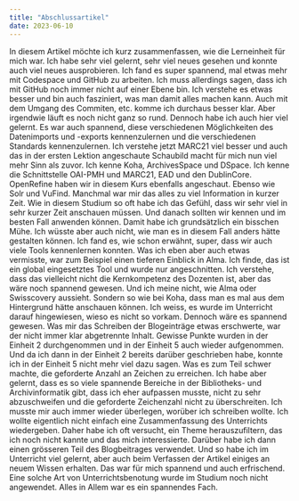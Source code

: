 ```yaml
---
title: "Abschlussartikel"
date: 2023-06-10
---
```


In diesem Artikel möchte ich kurz zusammenfassen, wie die Lerneinheit für mich war.
Ich habe sehr viel gelernt, sehr viel neues gesehen und konnte auch viel neues ausprobieren.
Ich fand es super spannend, mal etwas mehr mit Codespace und GitHub zu arbeiten. Ich muss allerdings sagen, dass ich mit GitHub noch immer nicht auf einer Ebene bin. Ich verstehe es etwas besser und bin auch 
fasziniert, was man damit alles machen kann. Auch mit dem Umgang des Commiten, etc. komme ich durchaus besser klar. Aber irgendwie läuft es noch nicht ganz so rund. Dennoch habe ich auch hier viel gelernt.
Es war auch spannend, diese verschiedenen Möglichkeiten des Datenimports und -exports kennenzulernen und die verschiedenen Standards kennenzulernen. Ich verstehe jetzt MARC21 viel besser und auch das in der ersten 
Lektion angeschaute Schaubild macht für mich nun viel mehr Sinn als zuvor. Ich kenne Koha, ArchivesSpace und DSpace. Ich kenne die Schnittstelle OAI-PMH und MARC21, EAD und den DublinCore. OpenRefine haben wir in 
diesem Kurs ebenfalls angeschaut. Ebenso wie Solr und VuFind. 
Manchmal war mir das alles zu viel Information in kurzer Zeit. Wie in diesem Studium so oft habe ich das Gefühl, dass wir sehr viel in sehr kurzer Zeit anschauen müssen. Und danach sollten wir kennen und im 
besten Fall anwenden können. Damit habe ich grundsätzlich ein bisschen Mühe. Ich wüsste aber auch nicht, wie man es in diesem Fall anders hätte gestalten können.
Ich fand es, wie schon erwähnt, super, dass wir auch viele Tools kennenlernen konnten. Was ich eben aber auch etwas vermisste, war zum Beispiel einen tieferen Einblick in Alma. Ich finde, das ist ein global 
eingesetztes Tool und wurde nur angeschnitten. Ich verstehe, dass das vielleicht nicht die Kernkompetenz des Dozenten ist, aber das wäre noch spannend gewesen. Und ich meine nicht, wie Alma oder Swisscovery aussieht. 
Sondern so wie bei Koha, dass man es mal aus dem Hintergrund hätte anschauen können. Ich weiss, es wurde im Unterricht darauf hingewiesen, wieso es nicht so vorkam. Dennoch wäre es spannend gewesen.
Was mir das Schreiben der Blogeinträge etwas erschwerte, war der nicht immer klar abgetrennte Inhalt. Gewisse Punkte wurden in der Einheit 2 durchgenommen und in der Einheit 5 auch wieder aufgenommen. Und da ich dann in 
der Einheit 2 bereits darüber geschrieben habe, konnte ich in der Einheit 5 nicht mehr viel dazu sagen. Was es zum Teil schwer machte, die geforderte Anzahl an Zeichen zu erreichen. Ich habe aber gelernt, dass es 
so viele spannende Bereiche in der Bibliotheks- und Archivinformatik gibt, dass ich eher aufpassen musste, nicht zu sehr abzuschweifen und die geforderte Zeichenzahl nicht zu überschreiten. Ich musste mir auch immer 
wieder überlegen, worüber ich schreiben wollte. Ich wollte eigentlich nicht einfach eine Zusammenfassung des Unterrichts wiedergeben. Daher habe ich oft versucht, ein Theme herauszufiltern, das ich noch nicht kannte und
das mich interessierte. Darüber habe ich dann einen grösseren Teil des Blogbeitrages verwendet. Und so habe ich im Unterricht viel gelernt, aber auch beim Verfassen der Artikel einiges an neuem Wissen 
erhalten. Das war für mich spannend und auch erfrischend. Eine solche Art von Unterrichtsbenotung wurde im Studium noch nicht angewendet. 
Alles in Allem war es ein spannendes Fach.
